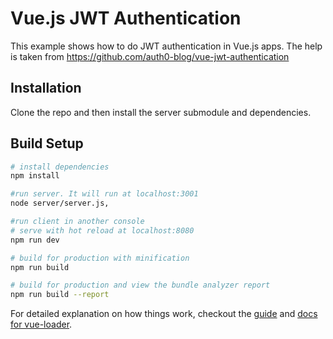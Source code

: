 # Vue.js JWT Authentication

This example shows how to do JWT authentication in Vue.js apps. The help is taken from https://github.com/auth0-blog/vue-jwt-authentication

## Installation

Clone the repo and then install the server submodule and dependencies.

## Build Setup

``` bash
# install dependencies
npm install

#run server. It will run at localhost:3001
node server/server.js, 

#run client in another console
# serve with hot reload at localhost:8080
npm run dev

# build for production with minification
npm run build

# build for production and view the bundle analyzer report
npm run build --report
```

For detailed explanation on how things work, checkout the [guide](http://vuejs-templates.github.io/webpack/) and [docs for vue-loader](http://vuejs.github.io/vue-loader).
